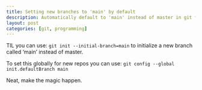 ```yaml
---
title: Setting new branches to 'main' by default
description: Automatically default to 'main' instead of master in git for new repositories
layout: post
categories: [git, programming]
---
```

TIL you can use: `git init --initial-branch=main` to initialize a new branch called ‘main’ instead of master.

To set this globally for new repos you can use: `git config --global init.defaultBranch main`

Neat, make the magic happen.
